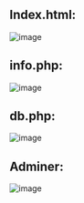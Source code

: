## Index.html:
![image](https://github.com/user-attachments/assets/83d5a5b5-dab5-46a7-b3b8-2762813ba14d)

## info.php:
![image](https://github.com/user-attachments/assets/ad0be5b9-1aef-4b7e-9dbd-02ee30b555f7)

## db.php:
![image](https://github.com/user-attachments/assets/b559e110-b59b-4fdf-893c-71b9d5b5d324)

## Adminer:
![image](https://github.com/user-attachments/assets/5127b6bf-f84c-4b49-985a-972c70e22f69)
